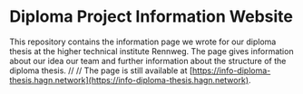 # Diploma Project Information Website

This repository contains the information page we wrote for our diploma thesis at the higher technical institute Rennweg. The page gives information about our idea our team and further information about the structure of the diploma thesis. 
//
//
The page is still available at [https://info-diploma-thesis.hagn.network](https://info-diploma-thesis.hagn.network). 
